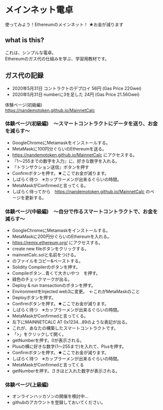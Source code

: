 # メインネット電卓
使ってみよう！Ethereumのメインネット！ ★お金が減ります  

## what is this?
これは、シンプルな電卓。  
Ethereumのガス代の仕組みを学ぶ、学習用教材です。  

## ガス代の記録
- 2020年5月31日 コントラクトのデプロイ 56円 (Gas Price 22Gwei)
- 2020年5月31日 numberに3を足した 24円 (Gas Price 21.56Gwei)
  
体験ページ(初級編)  
https://nandemotoken.github.io/MainnetCalc  

### 体験ページ(初級編)　～スマートコントラクトにデータを送り、お金を減らす～
- GoogleChromeにMetamaskをインストールする。
- MetaMaskに100円分ぐらいのEthereumを送る。
- https://nandemotoken.github.io/MainnetCalc にアクセスする。
- 『1～255までの数字を入力』に、好きな数字を入れる。
- 『トランザクション送信』ボタンを押す
- Confirmボタンを押す。★ここでお金が減ります。
- しばらく待つ　※カップラーメンが出来るぐらいの時間。
- MetaMaskがConfirmedと言ってくる。
- しばらく待ってから　https://nandemotoken.github.io/MainnetCalc のページを更新する。

### 体験ページ(中級編)　～自分で作るスマートコントラクトで、お金を減らす～
- GoogleChromeにMetamaskをインストールする。
- MetaMaskに200円分ぐらいのEthereumを入れる。
- https://remix.ethereum.org/ にアクセスする。
- create new fileボタンをクリックする。
- mainnetCalc.solと名前をつける。
- のファイルをコピー&ペーストする。
- Solidity Compilerのボタンを押す。
- Compileボタン…青くて大きいやつ　を押す。
- 緑色のチェックマークが出る。
- Deploy & run transactionのボタンを押す。
- EnvironmentをInjected web3に変更。　←これがMetaMaskのこと
- Deployボタンを押す。
- Confirmボタンを押す。★ここでお金が減ります。
- しばらく待つ　※カップラーメンが出来るぐらいの時間。
- MetaMaskがConfirmedと言ってくる。
- 左下にMAINNETCALC AT 0x1234...89のような表記が出る。
- これが、あなたの構築したスマートコントラクトです。
- 「>」をクリックして開く。
- getNumberを押す。0が表示される。
- Plusの横に好きな数字(1～255まで)を入れて、Plusを押す。
- Confirmボタンを押す。★ここでお金が減ります。
- しばらく待つ　※カップラーメンが出来るぐらいの時間。
- MetaMaskがConfirmedと言ってくる
- getNumberを押す。さきほど入れた数字が表示される。

### 体験ページ(上級編)
- オンラインハッカソンの開催を検討中…
- githubのアカウントを登録しておいてください。





